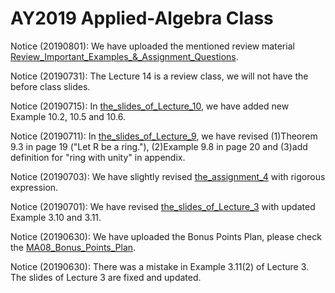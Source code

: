 # AY2019 Applied-Algebra Class
Notice (20190801): We have uploaded the mentioned review material [Review_Important_Examples_&_Assignment_Questions](https://github.com/uoaworks/Applied-Algebra/blob/master/Review_Important_Examples_%26_Assignment_Questions.pdf).

Notice (20190731): The Lecture 14 is a review class, we will not have the before class slides.

Notice (20190715): In [the_slides_of_Lecture_10](https://github.com/uoaworks/Applied-Algebra/blob/master/Lecture10_slides_after_class.pdf), we have added new Example 10.2, 10.5 and 10.6.

Notice (20190711): In [the_slides_of_Lecture_9](https://github.com/uoaworks/Applied-Algebra/blob/master/Lecture9_slides_after_class.pdf), we have revised (1)Theorem 9.3 in page 19 ("Let R be a ring."), (2)Example 9.8 in page 20 and (3)add definition for "ring with unity" in appendix. 

Notice (20190703): We have slightly revised [the_assignment_4](https://github.com/uoaworks/Applied-Algebra/blob/master/Assignment4.pdf) with rigorous expression.

Notice (20190701): We have revised [the_slides_of_Lecture_3](https://github.com/uoaworks/Applied-Algebra/blob/master/Lecture3_slides_after_class.pdf) with updated Example 3.10 and 3.11.

Notice (20190630): We have uploaded the Bonus Points Plan, please check the [MA08_Bonus_Points_Plan](https://github.com/uoaworks/Applied-Algebra/blob/master/%5BImportant%20Notice%5DMA08_Bonus_Points_Plan.pdf).

Notice (20190630): There was a mistake in Example 3.11(2) of Lecture 3. The slides of Lecture 3 are fixed and updated.
